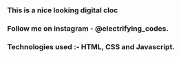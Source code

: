 ### This is a nice looking digital cloc

### Follow me on instagram - @electrifying_codes.

### Technologies used :- HTML, CSS and Javascript.
